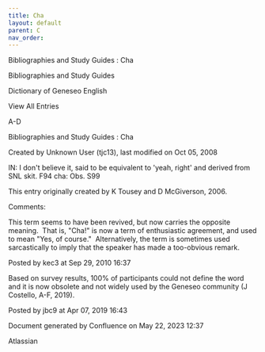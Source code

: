 ```yaml
---
title: Cha
layout: default
parent: C
nav_order:
---
```


Bibliographies and Study Guides : Cha

Bibliographies and Study Guides

Dictionary of Geneseo English

View All Entries

A-D

Bibliographies and Study Guides : Cha

Created by  Unknown User (tjc13), last modified on Oct 05, 2008

IN: I don't believe it, said to be equivalent to 'yeah, right' and derived from SNL skit. F94 cha: Obs. S99

This entry originally created by K Tousey and D McGiverson, 2006.

Comments:

This term seems to have been revived, but now carries the opposite meaning.  That is, &quot;Cha!&quot; is now a term of enthusiastic agreement, and used to mean &quot;Yes, of course.&quot;  Alternatively, the term is sometimes used sarcastically to imply that the speaker has made a too-obvious remark.  

Posted by kec3 at Sep 29, 2010 16:37

Based on survey results, 100% of participants could not define the word and it is now obsolete and not widely used by the Geneseo community (J Costello, A-F, 2019).

Posted by jbc9 at Apr 07, 2019 16:43

Document generated by Confluence on May 22, 2023 12:37

Atlassian
